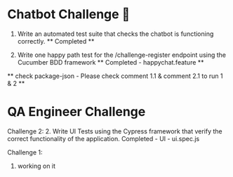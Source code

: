 # Chatbot Challenge 🤖
1. Write an automated test suite that checks the chatbot is functioning correctly.
   ** Completed **

2. Write one happy path test for the /challenge-register endpoint using the Cucumber BDD framework
   ** Completed - happychat.feature **

 ** check package-json - Please check comment 1.1 & comment 2.1 to run 1 & 2 ** 

# QA Engineer Challenge

Challenge 2:
2. Write UI Tests using the Cypress framework that verify the correct functionality of the application.
Completed - UI - ui.spec.js 


Challenge 1:
1. working on it

